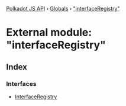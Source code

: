 [Polkadot JS API](../README.md) › [Globals](../globals.md) › ["interfaceRegistry"](_interfaceregistry_.md)

# External module: "interfaceRegistry"

## Index

### Interfaces

* [InterfaceRegistry](../interfaces/_interfaceregistry_.interfaceregistry.md)

